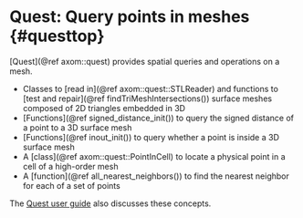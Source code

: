 Quest: Query points in meshes {#questtop}
========

[Quest](@ref axom::quest) provides spatial queries and operations on a mesh.
- Classes to [read in](@ref axom::quest::STLReader) and functions to
  [test and repair](@ref findTriMeshIntersections()) surface meshes
  composed of 2D triangles embedded in 3D
- [Functions](@ref signed_distance_init()) to query the signed distance of a
  point to a 3D surface mesh
- [Functions](@ref inout_init()) to query whether a point is inside a 3D surface mesh
- A [class](@ref axom::quest::PointInCell) to locate a physical point in a cell
  of a high-order mesh
- A [function](@ref all_nearest_neighbors()) to find the nearest neighbor for each
  of a set of points

The [Quest user guide](../../../sphinx/axom_docs/html/axom/quest/docs/sphinx/index.html)
also discusses these concepts.
